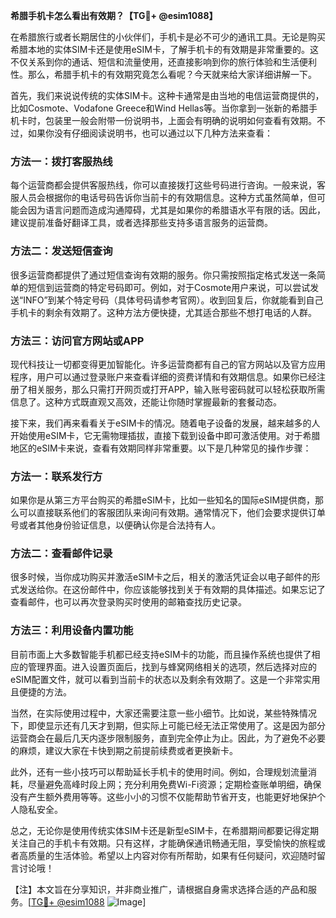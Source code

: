 **希腊手机卡怎么看出有效期？【TG💪+ @esim1088】**

在希腊旅行或者长期居住的小伙伴们，手机卡是必不可少的通讯工具。无论是购买希腊本地的实体SIM卡还是使用eSIM卡，了解手机卡的有效期是非常重要的。这不仅关系到你的通话、短信和流量使用，还直接影响到你的旅行体验和生活便利性。那么，希腊手机卡的有效期究竟怎么看呢？今天就来给大家详细讲解一下。

首先，我们来说说传统的实体SIM卡。这种卡通常是由当地的电信运营商提供的，比如Cosmote、Vodafone Greece和Wind Hellas等。当你拿到一张新的希腊手机卡时，包装里一般会附带一份说明书，上面会有明确的说明如何查看有效期。不过，如果你没有仔细阅读说明书，也可以通过以下几种方法来查看：

### 方法一：拨打客服热线
每个运营商都会提供客服热线，你可以直接拨打这些号码进行咨询。一般来说，客服人员会根据你的电话号码告诉你当前卡的有效期信息。这种方式虽然简单，但可能会因为语言问题而造成沟通障碍，尤其是如果你的希腊语水平有限的话。因此，建议提前准备好翻译工具，或者选择那些支持多语言服务的运营商。

### 方法二：发送短信查询
很多运营商都提供了通过短信查询有效期的服务。你只需按照指定格式发送一条简单的短信到运营商的特定号码即可。例如，对于Cosmote用户来说，可以尝试发送“INFO”到某个特定号码（具体号码请参考官网）。收到回复后，你就能看到自己手机卡的剩余有效期了。这种方法方便快捷，尤其适合那些不想打电话的人群。

### 方法三：访问官方网站或APP
现代科技让一切都变得更加智能化。许多运营商都有自己的官方网站以及官方应用程序，用户可以通过登录账户来查看详细的资费详情和有效期信息。如果你已经注册了相关服务，那么只需打开网页或打开APP，输入账号密码就可以轻松获取所需信息了。这种方式既直观又高效，还能让你随时掌握最新的套餐动态。

接下来，我们再来看看关于eSIM卡的情况。随着电子设备的发展，越来越多的人开始使用eSIM卡，它无需物理插拔，直接下载到设备中即可激活使用。对于希腊地区的eSIM卡来说，查看有效期同样非常重要。以下是几种常见的操作步骤：

### 方法一：联系发行方
如果你是从第三方平台购买的希腊eSIM卡，比如一些知名的国际eSIM提供商，那么可以直接联系他们的客服团队来询问有效期。通常情况下，他们会要求提供订单号或者其他身份验证信息，以便确认你是合法持有人。

### 方法二：查看邮件记录
很多时候，当你成功购买并激活eSIM卡之后，相关的激活凭证会以电子邮件的形式发送给你。在这份邮件中，你应该能够找到关于有效期的具体描述。如果忘记了查看邮件，也可以再次登录购买时使用的邮箱查找历史记录。

### 方法三：利用设备内置功能
目前市面上大多数智能手机都已经支持eSIM卡的功能，而且操作系统也提供了相应的管理界面。进入设置页面后，找到与蜂窝网络相关的选项，然后选择对应的eSIM配置文件，就可以看到当前卡的状态以及剩余有效期了。这是一个非常实用且便捷的方法。

当然，在实际使用过程中，大家还需要注意一些小细节。比如说，某些特殊情况下，即使显示还有几天才到期，但实际上可能已经无法正常使用了。这是因为部分运营商会在最后几天内逐步限制服务，直到完全停止为止。因此，为了避免不必要的麻烦，建议大家在卡快到期之前提前续费或者更换新卡。

此外，还有一些小技巧可以帮助延长手机卡的使用时间。例如，合理规划流量消耗，尽量避免高峰时段上网；充分利用免费Wi-Fi资源；定期检查账单明细，确保没有产生额外费用等等。这些小小的习惯不仅能帮助节省开支，也能更好地保护个人隐私安全。

总之，无论你是使用传统实体SIM卡还是新型eSIM卡，在希腊期间都要记得定期关注自己的手机卡有效期。只有这样，才能确保通讯畅通无阻，享受愉快的旅程或者高质量的生活体验。希望以上内容对你有所帮助，如果有任何疑问，欢迎随时留言讨论哦！

【注】本文旨在分享知识，并非商业推广，请根据自身需求选择合适的产品和服务。[[TG💪+ @esim1088](https://t.me/s/esim1088) ![Image](https://i.postimg.cc/4NQfJmqS/Snipaste-2025-05-13-00-14-12.png)]
